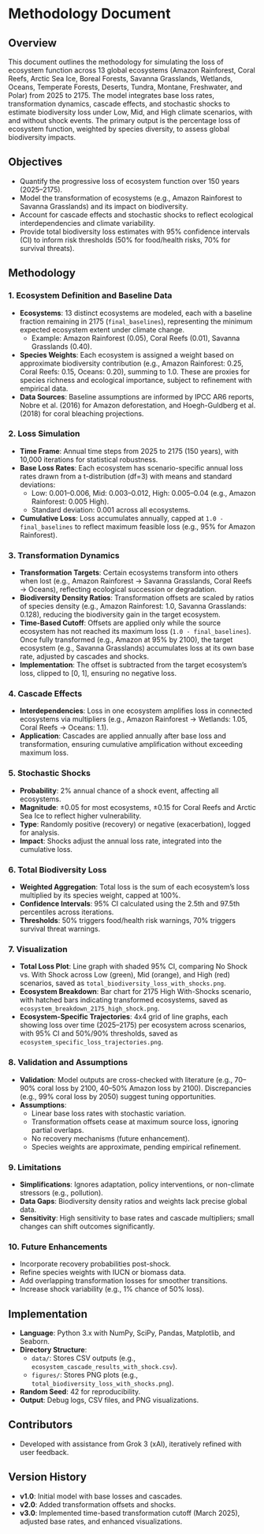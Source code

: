 # Methodology Document

## Overview
This document outlines the methodology for simulating the loss of ecosystem function across 13 global ecosystems (Amazon Rainforest, Coral Reefs, Arctic Sea Ice, Boreal Forests, Savanna Grasslands, Wetlands, Oceans, Temperate Forests, Deserts, Tundra, Montane, Freshwater, and Polar) from 2025 to 2175. The model integrates base loss rates, transformation dynamics, cascade effects, and stochastic shocks to estimate biodiversity loss under Low, Mid, and High climate scenarios, with and without shock events. The primary output is the percentage loss of ecosystem function, weighted by species diversity, to assess global biodiversity impacts.

## Objectives
- Quantify the progressive loss of ecosystem function over 150 years (2025–2175).
- Model the transformation of ecosystems (e.g., Amazon Rainforest to Savanna Grasslands) and its impact on biodiversity.
- Account for cascade effects and stochastic shocks to reflect ecological interdependencies and climate variability.
- Provide total biodiversity loss estimates with 95% confidence intervals (CI) to inform risk thresholds (50% for food/health risks, 70% for survival threats).

## Methodology

### 1. Ecosystem Definition and Baseline Data
- **Ecosystems**: 13 distinct ecosystems are modeled, each with a baseline fraction remaining in 2175 (`final_baselines`), representing the minimum expected ecosystem extent under climate change.
  - Example: Amazon Rainforest (0.05), Coral Reefs (0.01), Savanna Grasslands (0.40).
- **Species Weights**: Each ecosystem is assigned a weight based on approximate biodiversity contribution (e.g., Amazon Rainforest: 0.25, Coral Reefs: 0.15, Oceans: 0.20), summing to 1.0. These are proxies for species richness and ecological importance, subject to refinement with empirical data.
- **Data Sources**: Baseline assumptions are informed by IPCC AR6 reports, Nobre et al. (2016) for Amazon deforestation, and Hoegh-Guldberg et al. (2018) for coral bleaching projections.

### 2. Loss Simulation
- **Time Frame**: Annual time steps from 2025 to 2175 (150 years), with 10,000 iterations for statistical robustness.
- **Base Loss Rates**: Each ecosystem has scenario-specific annual loss rates drawn from a t-distribution (df=3) with means and standard deviations:
  - Low: 0.001–0.006, Mid: 0.003–0.012, High: 0.005–0.04 (e.g., Amazon Rainforest: 0.005 High).
  - Standard deviation: 0.001 across all ecosystems.
- **Cumulative Loss**: Loss accumulates annually, capped at `1.0 - final_baselines` to reflect maximum feasible loss (e.g., 95% for Amazon Rainforest).

### 3. Transformation Dynamics
- **Transformation Targets**: Certain ecosystems transform into others when lost (e.g., Amazon Rainforest → Savanna Grasslands, Coral Reefs → Oceans), reflecting ecological succession or degradation.
- **Biodiversity Density Ratios**: Transformation offsets are scaled by ratios of species density (e.g., Amazon Rainforest: 1.0, Savanna Grasslands: 0.128), reducing the biodiversity gain in the target ecosystem.
- **Time-Based Cutoff**: Offsets are applied only while the source ecosystem has not reached its maximum loss (`1.0 - final_baselines`). Once fully transformed (e.g., Amazon at 95% by 2100), the target ecosystem (e.g., Savanna Grasslands) accumulates loss at its own base rate, adjusted by cascades and shocks.
- **Implementation**: The offset is subtracted from the target ecosystem’s loss, clipped to [0, 1], ensuring no negative loss.

### 4. Cascade Effects
- **Interdependencies**: Loss in one ecosystem amplifies loss in connected ecosystems via multipliers (e.g., Amazon Rainforest → Wetlands: 1.05, Coral Reefs → Oceans: 1.1).
- **Application**: Cascades are applied annually after base loss and transformation, ensuring cumulative amplification without exceeding maximum loss.

### 5. Stochastic Shocks
- **Probability**: 2% annual chance of a shock event, affecting all ecosystems.
- **Magnitude**: ±0.05 for most ecosystems, ±0.15 for Coral Reefs and Arctic Sea Ice to reflect higher vulnerability.
- **Type**: Randomly positive (recovery) or negative (exacerbation), logged for analysis.
- **Impact**: Shocks adjust the annual loss rate, integrated into the cumulative loss.

### 6. Total Biodiversity Loss
- **Weighted Aggregation**: Total loss is the sum of each ecosystem’s loss multiplied by its species weight, capped at 100%.
- **Confidence Intervals**: 95% CI calculated using the 2.5th and 97.5th percentiles across iterations.
- **Thresholds**: 50% triggers food/health risk warnings, 70% triggers survival threat warnings.

### 7. Visualization
- **Total Loss Plot**: Line graph with shaded 95% CI, comparing No Shock vs. With Shock across Low (green), Mid (orange), and High (red) scenarios, saved as `total_biodiversity_loss_with_shocks.png`.
- **Ecosystem Breakdown**: Bar chart for 2175 High With-Shocks scenario, with hatched bars indicating transformed ecosystems, saved as `ecosystem_breakdown_2175_high_shock.png`.
- **Ecosystem-Specific Trajectories**: 4x4 grid of line graphs, each showing loss over time (2025–2175) per ecosystem across scenarios, with 95% CI and 50%/90% thresholds, saved as `ecosystem_specific_loss_trajectories.png`.

### 8. Validation and Assumptions
- **Validation**: Model outputs are cross-checked with literature (e.g., 70–90% coral loss by 2100, 40–50% Amazon loss by 2100). Discrepancies (e.g., 99% coral loss by 2050) suggest tuning opportunities.
- **Assumptions**:
  - Linear base loss rates with stochastic variation.
  - Transformation offsets cease at maximum source loss, ignoring partial overlaps.
  - No recovery mechanisms (future enhancement).
  - Species weights are approximate, pending empirical refinement.

### 9. Limitations
- **Simplifications**: Ignores adaptation, policy interventions, or non-climate stressors (e.g., pollution).
- **Data Gaps**: Biodiversity density ratios and weights lack precise global data.
- **Sensitivity**: High sensitivity to base rates and cascade multipliers; small changes can shift outcomes significantly.

### 10. Future Enhancements
- Incorporate recovery probabilities post-shock.
- Refine species weights with IUCN or biomass data.
- Add overlapping transformation losses for smoother transitions.
- Increase shock variability (e.g., 1% chance of 50% loss).

## Implementation
- **Language**: Python 3.x with NumPy, SciPy, Pandas, Matplotlib, and Seaborn.
- **Directory Structure**:
  - `data/`: Stores CSV outputs (e.g., `ecosystem_cascade_results_with_shock.csv`).
  - `figures/`: Stores PNG plots (e.g., `total_biodiversity_loss_with_shocks.png`).
- **Random Seed**: 42 for reproducibility.
- **Output**: Debug logs, CSV files, and PNG visualizations.

## Contributors
- Developed with assistance from Grok 3 (xAI), iteratively refined with user feedback.

## Version History
- **v1.0**: Initial model with base losses and cascades.
- **v2.0**: Added transformation offsets and shocks.
- **v3.0**: Implemented time-based transformation cutoff (March 2025), adjusted base rates, and enhanced visualizations.
